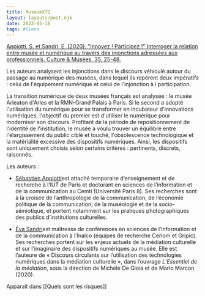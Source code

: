 ```yaml
---
title: MuseumXTD
layout: layouts/post.njk
date: 2022-05-16
tags: #liens
---
```

[Appiotti, S. et Sandri, E. (2020). "Innovez ! Participez !" Interroger la relation entre musée et numérique au travers des injonctions adressées aux professionnels. Culture & Musées, 35, 25-48.](https://journals.openedition.org/culturemusees/4383#tocto2n4) 

Les auteurs analysent les injonctions dans le discours véhiculé autour du passage au numérique des musées, dans lequel ils repèrent deux impératifs : celui de l'équipement numérique et celui de l'injonction à l participation.    

La transition numérique de deux musées français est analysée : le musée Arleaton d'Arles et la RMN-Grand Palais à Paris. Si le second a adopté l'utilisation du numérique pour se transformer en incubateur d'innovations numériques, l'objectif du premier est d'utiliser le numérique pour moderniser son discours. Profitant de la période de repositionnement de l'identité de l'institution, le musée a voulu trouver un équilibre entre l'élargissement du public ciblé et touché, l'obsolescence technologique et la matérialité excessive des dispositifs numériques. Ainsi, les dispositifs sont uniquement choisis selon certains critères : pertinents, discrets, raisonnés. 

Les auteurs : 
- [Sébastien Appiotti](https://journals.openedition.org/culturemusees/4423)est attaché temporaire d’enseignement et de recherche à l’IUT de Paris et doctorant en sciences de l’information et de la communication au Cemti (Université Paris 8). Ses recherches sont à la croisée de l’anthropologie de la communication, de l’économie politique de la communication, de la muséologie et de la socio-sémiotique, et portent notamment sur les pratiques photographiques des publics d’institutions culturelles. 

- [Éva Sandri](https://journals.openedition.org/culturemusees/415)est maîtresse de conférences en sciences de l’information et de la communication à l’Inalco (équipes de recherche Cerlom et Gripic). Ses recherches portent sur les enjeux actuels de la médiation culturelle et sur l’imaginaire des dispositifs numériques au musée. Elle est l’auteure de « Discours circulants sur l’utilisation des technologies numériques dans la médiation culturelle », dans l’ouvrage _L’Essentiel de la médiation_, sous la direction de Michèle De Gioia et de Mario Marcon (2020). 

Apparaît dans [[Quels sont les risques]]
